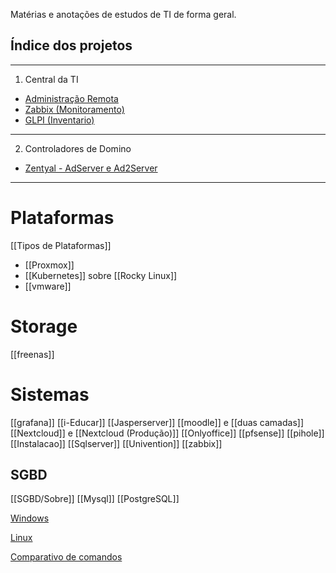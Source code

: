 Matérias e anotações de estudos de TI de forma geral.



## Índice dos projetos
---

1. Central da TI
* [Administração Remota](Central_de_TI(Athena)/adm_linux.md)
* [Zabbix (Monitoramento)](Central_de_TI(Athena)/zabbix.md)
* [GLPI (Inventario)](glpi.md)

-----
2. Controladores de Domino

* [Zentyal - AdServer e Ad2Server](ADSERVER/AD.md)

----
# Plataformas

[[Tipos de Plataformas]]
* [[Proxmox]]
* [[Kubernetes]] sobre [[Rocky Linux]]
* [[vmware]]

# Storage
[[freenas]]

# Sistemas
[[grafana]]
[[i-Educar]]
[[Jasperserver]]
[[moodle]] e [[duas camadas]]
[[Nextcloud]] e [[Nextcloud (Produção)]]
[[Onlyoffice]]
[[pfsense]]
[[pihole]]
[[Instalacao]]
[[Sqlserver]]
[[Univention]]
[[zabbix]]

## SGBD

[[SGBD/Sobre]]
[[Mysql]]
[[PostgreSQL]]


[Windows](Extras/win.md)

[Linux](Extras/sistema.md)

[Comparativo de comandos](Extras/comandos.md)